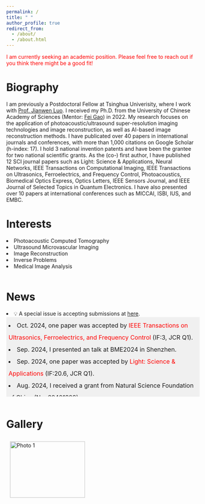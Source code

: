 ```yaml
---
permalink: /
title: " "
author_profile: true
redirect_from: 
  - /about/
  - /about.html
---
```


<span style="color: red;">I am currently seeking an academic position. Please feel free to reach out if you think there might be a good fit!</span> 

Biography
=
I am previously a Postdoctoral Fellow at Tsinghua Univerisity, where I work with <a href="https://scholar.google.com/citations?user=o9SUWnoAAAAJ&hl" target="_blank">Prof. Jianwen Luo</a >.
I received my Ph.D. from the University of Chinese Academy of Sciences (Mentor:  <a href="http://www.hislab.cn/people" target="_blank">Fei Gao</a >) in 2022. My research focuses on the application of photoacoustic/ultrasound super-resolution imaging technologies and image reconstruction, as well as AI-based image reconstruction methods. I have publicated over 40 papers in international journals and conferences, with more than 1,000 citations on Google Scholar (h-index: 17). I hold 3 national invention patents and have been the grantee for two national scientific grants. As the (co-) first author, I have published 12 SCI journal papers such as Light: Science & Applications, Neural Networks, IEEE Transactions on Computational Imaging, IEEE Transactions on Ultrasonics, Ferroelectrics, and Frequency Control, Photoacoustics, Biomedical Optics Express, Optics Letters, IEEE Sensors Journal, and IEEE Journal of Selected Topics in Quantum Electronics. I have also presented over 10 papers at international conferences such as MICCAI, ISBI, IUS, and EMBC.
<br>

Interests
=
<li> Photoacoustic Computed Tomography </li>
<li> Ultrasound Microvascular Imaging </li>
<li> Image Reconstruction </li>
<li> Inverse Problems </li>
<li> Medical Image Analysis </li>
<br>

News
=
<li>  💡 A special issue is accepting submissions at <a href="https://www.sciencedirect.com/journal/photoacoustics/about/call-for-papers#deep-learning-algorithms-for-quantitative-optoacoustic-tomography" target="_blank">here</a >.</li>
<div style="height: 200px; width: 100%; overflow-y: scroll; border: 1px solid transparent; background-color: #f0f0f0; padding: 5px;font-size: 16px; line-height:2">
    <li> Oct. 2024, one paper was accepted by <span style="color: red;">IEEE Transactions on Ultrasonics, Ferroelectrics, and Frequency Control</span> (IF:3, JCR Q1).</li>
    <li> Sep. 2024, I presented an talk at BME2024 in Shenzhen.</li>
    <li> Sep. 2024, one paper was accepted by <span style="color: red;">Light: Science & Applications</span> (IF:20.6, JCR Q1).</li>
    <li> Aug. 2024, I received a grant from Natural Science Foundation of China (No. 62401323).</li>
    <li> July 2024, one paper was accepted by <span style="color: red;">Neural Networks</span> (IF:6, JCR Q1).</li>
    <li> Jun. 2024, we attended IEEE ISBI 2024 in Athens, Greece, and presented six works.</li>
    <li> Aug. 2023, I was awarded a fellowship from the China Postdoctoral Science Foundation (No. 2023M741988).</li>
    <li> Sep. 2022, I have joined Tsinghua University as the postdoctoral fellow (supported by huiyan funding), working with Prof. Jianwen Luo.</li>
    <li> May 2022, I have passed the thesis defense, and obtained doctoral degree. 🎉 Congrats! !</li>
</div> 
<br>

Gallery
=
<style>
  .carousel-container {
    display: flex;
    overflow-x: auto;
    scroll-snap-type: x mandatory;
    gap: 10px; /* 图片之间的间隔 */
    padding: 10px; /* 外边距 */
    scrollbar-width: thin; /* Firefox 自定义滚动条宽度 */
    scrollbar-color: rgba(136, 136, 136, 0.5) rgba(221, 221, 221, 0.5); /* Firefox 自定义滚动条颜色 */
  }

  .carousel-container img {
    flex: 0 0 auto;
    width: 200px; /* 图片宽度 */
    height: 150px; /* 图片高度 */
    object-fit: cover; /* 保持图片比例 */
    scroll-snap-align: start;
  }

  /* Chrome, Safari 和 Opera */
  .carousel-container::-webkit-scrollbar {
    width: 8px; /* 滚动条宽度 */
  }

  .carousel-container::-webkit-scrollbar-track {
    background: rgba(221, 221, 221, 0.5); /* 滚动条背景透明度 */
  }

  .carousel-container::-webkit-scrollbar-thumb {
    background: rgba(136, 136, 136, 0.5); /* 滚动条颜色透明度 */
    border-radius: 4px; /* 滚动条圆角 */
  }

  .carousel-container::-webkit-scrollbar-thumb:hover {
    background: rgba(85, 85, 85, 0.5); /* 滚动条悬停颜色透明度 */
  }
</style>

<div class="carousel-container">
  <img src="images/pic1.jpg" alt="Photo 1" />

</div>
